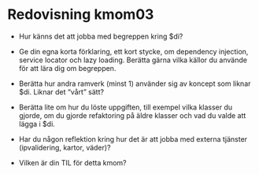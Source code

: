 ---
---
Redovisning kmom03
=========================

* Hur känns det att jobba med begreppen kring $di?


* Ge din egna korta förklaring, ett kort stycke, om dependency injection, service locator och lazy loading. Berätta gärna vilka källor du använde för att lära dig om begreppen.


* Berätta hur andra ramverk (minst 1) använder sig av koncept som liknar $di. Liknar det “vårt” sätt?


* Berätta lite om hur du löste uppgiften, till exempel vilka klasser du gjorde, om du gjorde refaktoring på äldre klasser och vad du valde att lägga i $di.


* Har du någon reflektion kring hur det är att jobba med externa tjänster (ipvalidering, kartor, väder)?


* Vilken är din TIL för detta kmom?

